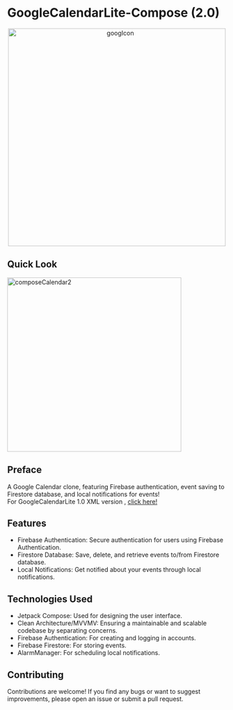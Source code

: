# GoogleCalendarLite-Compose (2.0)

<p align="center">

<img src="https://github.com/user-attachments/assets/4cc8aed7-e2d0-44da-b85b-b8e72fe93772" alt="googIcon" width="500" />

</p>

## Quick Look
<img src="https://github.com/user-attachments/assets/668dad30-fdcb-48df-a6ca-c5e29b1f2f79" alt="composeCalendar2" width="400"  />


## Preface
A Google Calendar clone, featuring Firebase authentication, event saving to Firestore database, and local notifications for events! <br>
For GoogleCalendarLite 1.0 XML version , [click here!](https://github.com/eaglenguyen/GoogleCalendarLite) <br>


## Features

* Firebase Authentication: Secure authentication for users using Firebase Authentication.
* Firestore Database: Save, delete, and retrieve events to/from Firestore database.
* Local Notifications: Get notified about your events through local notifications.

## Technologies Used
* Jetpack Compose: Used for designing the user interface.
* Clean Architecture/MVVMV: Ensuring a maintainable and scalable codebase by separating concerns.
* Firebase Authentication: For creating and logging in accounts.
* Firebase Firestore: For storing events.
* AlarmManager: For scheduling local notifications.

## Contributing
Contributions are welcome! If you find any bugs or want to suggest improvements, please open an issue or submit a pull request.



